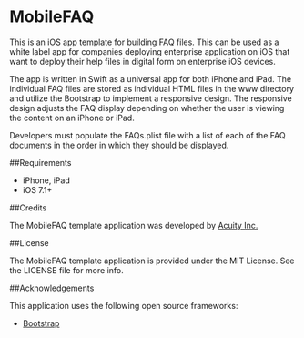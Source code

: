 MobileFAQ
=========

This is an iOS app template for building FAQ files. This can be used as a white label app for companies deploying enterprise application on iOS that want to deploy their help files in digital form on enterprise iOS devices.

The app is written in Swift as a universal app for both iPhone and iPad. The individual FAQ files are stored as individual HTML files in the www directory and utilize the Bootstrap to implement a responsive design. The responsive design adjusts the FAQ display depending on whether the user is viewing the content on an iPhone or iPad.

Developers must populate the FAQs.plist file with a list of each of the FAQ documents in the order in which they should be displayed.

##Requirements

* iPhone, iPad
* iOS 7.1+

##Credits

The MobileFAQ template application was developed by [Acuity Inc.](http://www.myacuity.com "Acuity Inc.")

##License

The MobileFAQ template application is provided under the MIT License. See the LICENSE file for more info.

##Acknowledgements

This application uses the following open source frameworks:

* [Bootstrap](http://www.getbootstrap.com)
